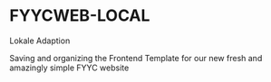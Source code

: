 FYYCWEB-LOCAL
=============

Lokale Adaption

Saving and organizing the Frontend Template for our new fresh and amazingly simple FYYC website
